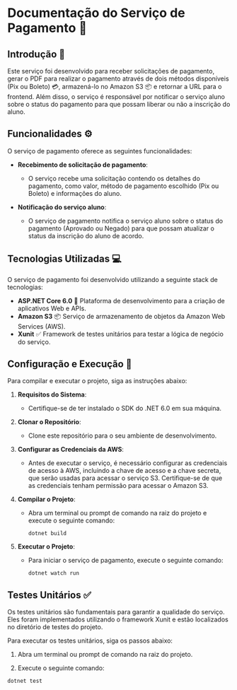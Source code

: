 # Documentação do Serviço de Pagamento :money_with_wings:

## Introdução :wave:

Este serviço foi desenvolvido para receber solicitações de pagamento, gerar o PDF para realizar o pagamento através de dois métodos disponíveis (Pix ou Boleto) :credit_card:, armazená-lo no Amazon S3 :package: e retornar a URL para o frontend. Além disso, o serviço é responsável por notificar o serviço aluno sobre o status do pagamento para que possam liberar ou não a inscrição do aluno.

## Funcionalidades :gear:

O serviço de pagamento oferece as seguintes funcionalidades:

- **Recebimento de solicitação de pagamento**:
  - O serviço recebe uma solicitação contendo os detalhes do pagamento, como valor, método de pagamento escolhido (Pix ou Boleto) e informações do aluno.

- **Notificação do serviço aluno**:
  - O serviço de pagamento notifica o serviço aluno sobre o status do pagamento (Aprovado ou Negado) para que possam atualizar o status da inscrição do aluno de acordo.

## Tecnologias Utilizadas :computer:

O serviço de pagamento foi desenvolvido utilizando a seguinte stack de tecnologias:

- **ASP.NET Core 6.0** :large_orange_diamond: Plataforma de desenvolvimento para a criação de aplicativos Web e APIs.
- **Amazon S3** :package: Serviço de armazenamento de objetos da Amazon Web Services (AWS).
- **Xunit** :white_check_mark: Framework de testes unitários para testar a lógica de negócio do serviço.

## Configuração e Execução :wrench:

Para compilar e executar o projeto, siga as instruções abaixo:

1. **Requisitos do Sistema**:
   - Certifique-se de ter instalado o SDK do .NET 6.0 em sua máquina.

2. **Clonar o Repositório**:
   - Clone este repositório para o seu ambiente de desenvolvimento.

3. **Configurar as Credenciais da AWS**:
   - Antes de executar o serviço, é necessário configurar as credenciais de acesso à AWS, incluindo a chave de acesso e a chave secreta, que serão usadas para acessar o serviço S3. Certifique-se de que as credenciais tenham permissão para acessar o Amazon S3.

4. **Compilar o Projeto**:
   - Abra um terminal ou prompt de comando na raiz do projeto e execute o seguinte comando:
     ```
     dotnet build
     ```

5. **Executar o Projeto**:
   - Para iniciar o serviço de pagamento, execute o seguinte comando:
     ```
     dotnet watch run
     ```

## Testes Unitários :white_check_mark:

Os testes unitários são fundamentais para garantir a qualidade do serviço. Eles foram implementados utilizando o framework Xunit e estão localizados no diretório de testes do projeto.

Para executar os testes unitários, siga os passos abaixo:

1. Abra um terminal ou prompt de comando na raiz do projeto.

2. Execute o seguinte comando:
 ```
 dotnet test
 ```
